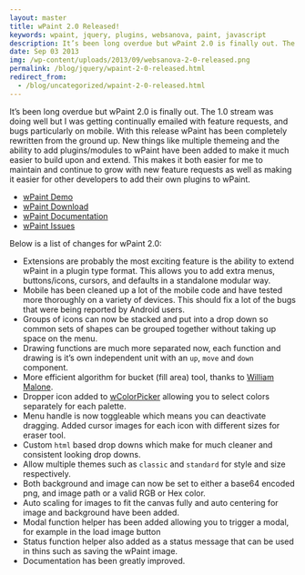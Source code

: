 ```yaml
---
layout: master
title: wPaint 2.0 Released!
keywords: wpaint, jquery, plugins, websanova, paint, javascript
description: It’s been long overdue but wPaint 2.0 is finally out. The 1.0 stream was doing well but I was getting continually emailed with feature requests, and bugs particularly on mobile. With this release wPaint has been completely rewritten from the ground up. 
date: Sep 03 2013
img: /wp-content/uploads/2013/09/websanova-2-0-released.png
permalink: /blog/jquery/wpaint-2-0-released.html
redirect_from:
  - /blog/uncategorized/wpaint-2-0-released.html
---
```


It’s been long overdue but wPaint 2.0 is finally out. The 1.0 stream was doing well but I was getting continually emailed with feature requests, and bugs particularly on mobile. With this release wPaint has been completely rewritten from the ground up. New things like multiple themeing and the ability to add plugins/modules to wPaint have been added to make it much easier to build upon and extend. This makes it both easier for me to maintain and continue to grow with new feature requests as well as making it easier for other developers to add their own plugins to wPaint.

* [wPaint Demo](http://wpaint.websanova.com/)
* [wPaint Download](https://github.com/websanova/wPaint/tags)
* [wPaint Documentation](https://github.com/websanova/wPaint#wpaintjs)
* [wPaint Issues](https://github.com/websanova/wPaint/issues)

Below is a list of changes for wPaint 2.0:

* Extensions are probably the most exciting feature is the ability to extend wPaint in a plugin type format. This allows you to add extra menus, buttons/icons, cursors, and defaults in a standalone modular way.
* Mobile has been cleaned up a lot of the mobile code and have tested more thoroughly on a variety of devices. This should fix a lot of the bugs that were being reported by Android users.
* Groups of icons can now be stacked and put into a drop down so common sets of shapes can be grouped together without taking up space on the menu.
* Drawing functions are much more separated now, each function and drawing is it’s own independent unit with an `up`, `move` and `down` component.
* More efficient algorithm for bucket (fill area) tool, thanks to [William Malone](http://www.williammalone.com/articles/html5-canvas-javascript-paint-bucket-tool/).
* Dropper icon added to [wColorPicker](http://wcolorpicker.websanova.com/) allowing you to select colors separately for each palette.
* Menu handle is now toggleable which means you can deactivate dragging.
Added cursor images for each icon with different sizes for eraser tool.
* Custom `html` based drop downs which make for much cleaner and consistent looking drop downs.
* Allow multiple themes such as `classic` and `standard` for style and size respectively.
* Both background and image can now be set to either a base64 encoded png, and image path or a valid RGB or Hex color.
* Auto scaling for images to fit the canvas fully and auto centering for image and background have been added.
* Modal function helper has been added allowing you to trigger a modal, for example in the load image button
* Status function helper also added as a status message that can be used in thins such as saving the wPaint image.
* Documentation has been greatly improved.
